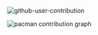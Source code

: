 ![github-user-contribution](https://github.com/user-attachments/assets/4f648d54-3f62-4a19-9957-a6f7134443c0)

<picture>
  <source media="(prefers-color-scheme: dark)" srcset="https://raw.githubusercontent.com/MelvinGGS/MelvinGGS/output/pacman-contribution-graph-dark.svg">
  <source media="(prefers-color-scheme: light)" srcset="https://raw.githubusercontent.com/MelvinGGS/MelvinGGS/output/pacman-contribution-graph.svg">
  <img alt="pacman contribution graph" src="https://raw.githubusercontent.com/MelvinGGS/MelvinGGS/output/pacman-contribution-graph.svg">
</picture>
